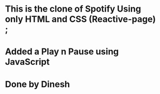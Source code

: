 # This is the clone of Spotify Using only HTML and CSS (Reactive-page) ;
# Added a Play n Pause using JavaScript 
# Done by Dinesh 